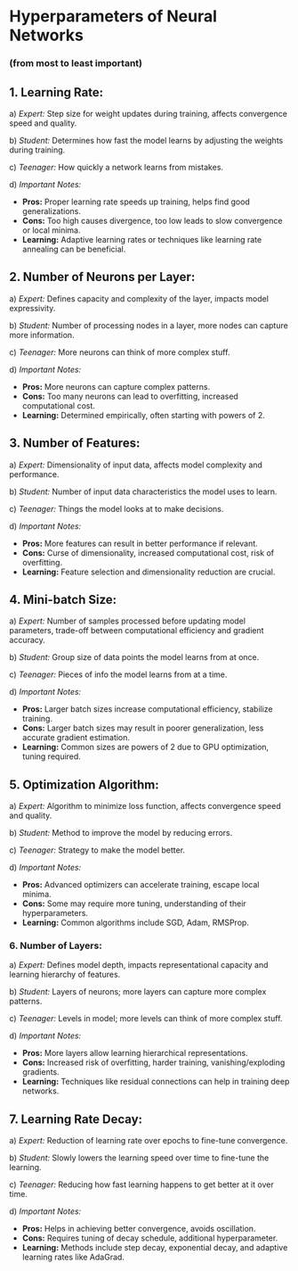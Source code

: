 

# Hyperparameters of Neural Networks
### (from most to least important)

## 1. **Learning Rate:**

a) *Expert:* Step size for weight updates during training, affects convergence speed and quality.

b) *Student:* Determines how fast the model learns by adjusting the weights during training.

c) *Teenager:* How quickly a network learns from mistakes.

d) *Important Notes:* 
   - **Pros:** Proper learning rate speeds up training, helps find good generalizations.
   - **Cons:** Too high causes divergence, too low leads to slow convergence or local minima.
   - **Learning:** Adaptive learning rates or techniques like learning rate annealing can be beneficial.

## 2. **Number of Neurons per Layer:**

a) *Expert:* Defines capacity and complexity of the layer, impacts model expressivity.

b) *Student:* Number of processing nodes in a layer, more nodes can capture more information.

c) *Teenager:* More neurons can think of more complex stuff.

d) *Important Notes:*
   - **Pros:** More neurons can capture complex patterns.
   - **Cons:** Too many neurons can lead to overfitting, increased computational cost.
   - **Learning:** Determined empirically, often starting with powers of 2.

## 3. **Number of Features:**

a) *Expert:* Dimensionality of input data, affects model complexity and performance.

b) *Student:* Number of input data characteristics the model uses to learn.

c) *Teenager:* Things the model looks at to make decisions.

d) *Important Notes:*
   - **Pros:** More features can result in better performance if relevant.
   - **Cons:** Curse of dimensionality, increased computational cost, risk of overfitting.
   - **Learning:** Feature selection and dimensionality reduction are crucial.

## 4. **Mini-batch Size:**

a) *Expert:* Number of samples processed before updating model parameters, trade-off between computational efficiency and gradient accuracy.

b) *Student:* Group size of data points the model learns from at once.

c) *Teenager:* Pieces of info the model learns from at a time.

d) *Important Notes:*
   - **Pros:** Larger batch sizes increase computational efficiency, stabilize training.
   - **Cons:** Larger batch sizes may result in poorer generalization, less accurate gradient estimation.
   - **Learning:** Common sizes are powers of 2 due to GPU optimization, tuning required.

## 5. **Optimization Algorithm:**

a) *Expert:* Algorithm to minimize loss function, affects convergence speed and quality.

b) *Student:* Method to improve the model by reducing errors.

c) *Teenager:* Strategy to make the model better.

d) *Important Notes:*
   - **Pros:** Advanced optimizers can accelerate training, escape local minima.
   - **Cons:** Some may require more tuning, understanding of their hyperparameters.
   - **Learning:** Common algorithms include SGD, Adam, RMSProp.

### 6. **Number of Layers:**

a) *Expert:* Defines model depth, impacts representational capacity and learning hierarchy of features.

b) *Student:* Layers of neurons; more layers can capture more complex patterns.

c) *Teenager:* Levels in model; more levels can think of more complex stuff.

d) *Important Notes:*
   - **Pros:** More layers allow learning hierarchical representations.
   - **Cons:** Increased risk of overfitting, harder training, vanishing/exploding gradients.
   - **Learning:** Techniques like residual connections can help in training deep networks.

## 7. **Learning Rate Decay:**

a) *Expert:* Reduction of learning rate over epochs to fine-tune convergence.

b) *Student:* Slowly lowers the learning speed over time to fine-tune the learning.

c) *Teenager:* Reducing how fast learning happens to get better at it over time.

d) *Important Notes:*
   - **Pros:** Helps in achieving better convergence, avoids oscillation.
   - **Cons:** Requires tuning of decay schedule, additional hyperparameter.
   - **Learning:** Methods include step decay, exponential decay, and adaptive learning rates like AdaGrad.

